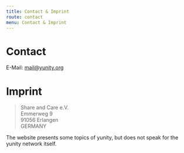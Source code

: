 ```yaml
---
title: Contact & Imprint
route: contact
menu: Contact & Imprint
---
```


# Contact

E-Mail: [mail@yunity.org](mailto:mail@yunity.org)

# Imprint

> Share and Care e.V.<br>
> Emmerweg 9<br>
> 91056 Erlangen<br>
> GERMANY

The website presents some topics of yunity, but does not speak for the yunity network itself.

